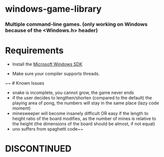 # windows-game-library
### Multiple command-line games. (only working on Windows because of the <Windows.h> header)

# Requirements

 - Install the [Microsoft Windows SDK](https://developer.microsoft.com/en-us/windows/downloads/windows-sdk/)

 - Make sure your compiler supports threads.
 
~~ # Known Issues
 
  - snake is incomplete, you cannot grow, the game never ends
  - if the user decides to lengthen/shorten (compared to the default) the playing area of pong, the numbers will stay in the same place (lazy code moment)
  - minesweeper will become insanely difficult OR easy if the length to height ratio of the board modifies, as the number of mines is relative to the height (the dimensions of the board should be almost, if not equal)
  - uno suffers from spaghetti code~~
# DISCONTINUED
